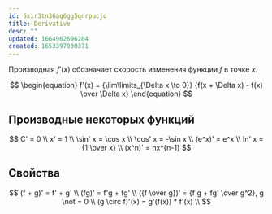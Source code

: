 ```yaml
---
id: 5xir3tn36aq6gg5qnrpucjc
title: Derivative
desc: ""
updated: 1664962696204
created: 1653397030371
---
```


Производная $f'(x)$ обозначает скорость изменения функции $f$ в точке $x$.

$$
\begin{equation}
    f'(x) = {\lim\limits_{\Delta x \to 0}} {f(x + \Delta x) - f(x) \over \Delta x}
    \end{equation}
$$

## Производные некоторых функций

$$
C' = 0 \\
x' = 1 \\
\sin' x = \cos x \\
\cos' x = -\sin x \\
(e^x)' = e^x \\
ln' x = {1 \over x} \\
(x^n)' = nx^{n-1}
$$

## Свойства

$$
(f + g)' = f' + g' \\
(fg)' = f'g + fg' \\
({f \over g})' = {f'g + fg' \over g^2}, g \not = 0 \\
(g \circ f)'(x) = g'(f(x)) * f'(x) \\
$$
